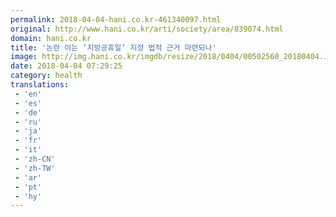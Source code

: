 ```yaml
---
permalink: 2018-04-04-hani.co.kr-461340097.html
original: http://www.hani.co.kr/arti/society/area/839074.html
domain: hani.co.kr
title: '논란 이는 ‘지방공휴일’ 지정 법적 근거 마련되나'
image: http://img.hani.co.kr/imgdb/resize/2018/0404/00502560_20180404.JPG
date: 2018-04-04 07:29:25
category: health
translations: 
 - 'en'
 - 'es'
 - 'de'
 - 'ru'
 - 'ja'
 - 'fr'
 - 'it'
 - 'zh-CN'
 - 'zh-TW'
 - 'ar'
 - 'pt'
 - 'hy'
---
```


